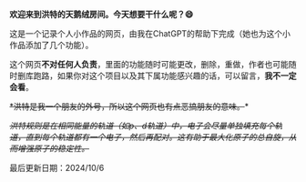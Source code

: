 **欢迎来到洪特的天鹅绒房间。今天想要干什么呢？:smile:**

这是一个记录个人小作品的网页，由我在ChatGPT的帮助下完成（她也为这个小作品添加了几个功能）。

这个网页**不对任何人负责**，里面的功能随时可能更改，删除，重做，作者也可能随时删库跑路，如果你对这个项目以及其下属功能感兴趣的话，可以留言，**我不一定会看**。

~~*洪特是我一个朋友的外号，所以这个网页也有点恶搞朋友的意味。~~*

~~*洪特规则是在相同能量的轨道（如p、d轨道）中，电子会尽量单独填充每个轨道，直到每个轨道都有一个电子，然后再配对。这有助于最大化原子的总自旋，从而增强原子的稳定性。*~~

最后更新日期：2024/10/6



